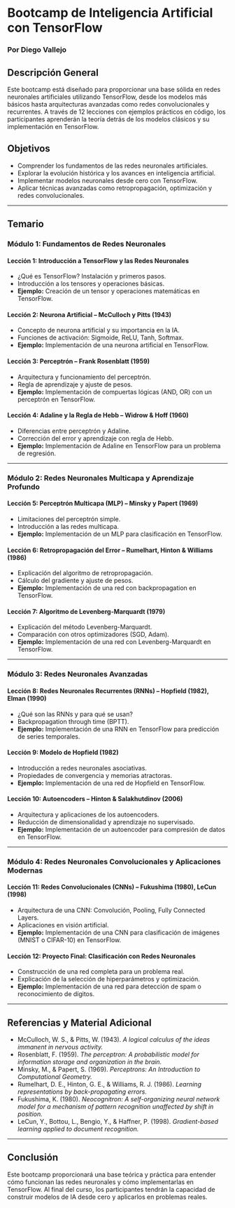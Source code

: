 # **Bootcamp de Inteligencia Artificial con TensorFlow**  
### **Por Diego Vallejo**  

## **Descripción General**  
Este bootcamp está diseñado para proporcionar una base sólida en redes neuronales artificiales utilizando TensorFlow, desde los modelos más básicos hasta arquitecturas avanzadas como redes convolucionales y recurrentes. A través de 12 lecciones con ejemplos prácticos en código, los participantes aprenderán la teoría detrás de los modelos clásicos y su implementación en TensorFlow.  

## **Objetivos**  
- Comprender los fundamentos de las redes neuronales artificiales.  
- Explorar la evolución histórica y los avances en inteligencia artificial.  
- Implementar modelos neuronales desde cero con TensorFlow.  
- Aplicar técnicas avanzadas como retropropagación, optimización y redes convolucionales.  

---

## **Temario**  

### **Módulo 1: Fundamentos de Redes Neuronales**  

#### **Lección 1: Introducción a TensorFlow y las Redes Neuronales**  
- ¿Qué es TensorFlow? Instalación y primeros pasos.  
- Introducción a los tensores y operaciones básicas.  
- **Ejemplo:** Creación de un tensor y operaciones matemáticas en TensorFlow.  

#### **Lección 2: Neurona Artificial – McCulloch y Pitts (1943)**  
- Concepto de neurona artificial y su importancia en la IA.  
- Funciones de activación: Sigmoide, ReLU, Tanh, Softmax.  
- **Ejemplo:** Implementación de una neurona artificial en TensorFlow.  

#### **Lección 3: Perceptrón – Frank Rosenblatt (1959)**  
- Arquitectura y funcionamiento del perceptrón.  
- Regla de aprendizaje y ajuste de pesos.  
- **Ejemplo:** Implementación de compuertas lógicas (AND, OR) con un perceptrón en TensorFlow.  

#### **Lección 4: Adaline y la Regla de Hebb – Widrow & Hoff (1960)**  
- Diferencias entre perceptrón y Adaline.  
- Corrección del error y aprendizaje con regla de Hebb.  
- **Ejemplo:** Implementación de Adaline en TensorFlow para un problema de regresión.  

---

### **Módulo 2: Redes Neuronales Multicapa y Aprendizaje Profundo**  

#### **Lección 5: Perceptrón Multicapa (MLP) – Minsky y Papert (1969)**  
- Limitaciones del perceptrón simple.  
- Introducción a las redes multicapa.  
- **Ejemplo:** Implementación de un MLP para clasificación en TensorFlow.  

#### **Lección 6: Retropropagación del Error – Rumelhart, Hinton & Williams (1986)**  
- Explicación del algoritmo de retropropagación.  
- Cálculo del gradiente y ajuste de pesos.  
- **Ejemplo:** Implementación de una red con backpropagation en TensorFlow.  

#### **Lección 7: Algoritmo de Levenberg-Marquardt (1979)**  
- Explicación del método Levenberg-Marquardt.  
- Comparación con otros optimizadores (SGD, Adam).  
- **Ejemplo:** Implementación de una red con Levenberg-Marquardt en TensorFlow.  

---

### **Módulo 3: Redes Neuronales Avanzadas**  

#### **Lección 8: Redes Neuronales Recurrentes (RNNs) – Hopfield (1982), Elman (1990)**  
- ¿Qué son las RNNs y para qué se usan?  
- Backpropagation through time (BPTT).  
- **Ejemplo:** Implementación de una RNN en TensorFlow para predicción de series temporales.  

#### **Lección 9: Modelo de Hopfield (1982)**  
- Introducción a redes neuronales asociativas.  
- Propiedades de convergencia y memorias atractoras.  
- **Ejemplo:** Implementación de una red de Hopfield en TensorFlow.  

#### **Lección 10: Autoencoders – Hinton & Salakhutdinov (2006)**  
- Arquitectura y aplicaciones de los autoencoders.  
- Reducción de dimensionalidad y aprendizaje no supervisado.  
- **Ejemplo:** Implementación de un autoencoder para compresión de datos en TensorFlow.  

---

### **Módulo 4: Redes Neuronales Convolucionales y Aplicaciones Modernas**  

#### **Lección 11: Redes Convolucionales (CNNs) – Fukushima (1980), LeCun (1998)**  
- Arquitectura de una CNN: Convolución, Pooling, Fully Connected Layers.  
- Aplicaciones en visión artificial.  
- **Ejemplo:** Implementación de una CNN para clasificación de imágenes (MNIST o CIFAR-10) en TensorFlow.  

#### **Lección 12: Proyecto Final: Clasificación con Redes Neuronales**  
- Construcción de una red completa para un problema real.  
- Explicación de la selección de hiperparámetros y optimización.  
- **Ejemplo:** Implementación de una red para detección de spam o reconocimiento de dígitos.  

---

## **Referencias y Material Adicional**  
- McCulloch, W. S., & Pitts, W. (1943). *A logical calculus of the ideas immanent in nervous activity.*  
- Rosenblatt, F. (1959). *The perceptron: A probabilistic model for information storage and organization in the brain.*  
- Minsky, M., & Papert, S. (1969). *Perceptrons: An Introduction to Computational Geometry.*  
- Rumelhart, D. E., Hinton, G. E., & Williams, R. J. (1986). *Learning representations by back-propagating errors.*  
- Fukushima, K. (1980). *Neocognitron: A self-organizing neural network model for a mechanism of pattern recognition unaffected by shift in position.*  
- LeCun, Y., Bottou, L., Bengio, Y., & Haffner, P. (1998). *Gradient-based learning applied to document recognition.*  

---

## **Conclusión**  
Este bootcamp proporcionará una base teórica y práctica para entender cómo funcionan las redes neuronales y cómo implementarlas en TensorFlow. Al final del curso, los participantes tendrán la capacidad de construir modelos de IA desde cero y aplicarlos en problemas reales.
